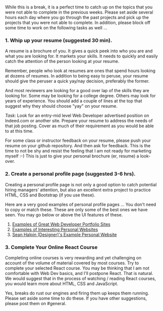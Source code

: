 While this is a break, it is a perfect time to catch up on the topics that you were
not able to complete in the previous weeks.  Please set aside several hours each day
where you go through the past projects and pick up the projects that you were not able
to complete.  In addition, please block off some time to work on the following tasks as well ...


### 1. Whip up your resume (suggested 30 min).  

A resume is a brochure of you.  It gives a quick peek into who you are and what you
are looking for.  It markets your skills.  It needs to quickly and easily catch the
attention of the person looking at your resume. 

Remember, people who look at resumes are ones that spend hours looking at dozens of 
resumes.  In addition to being easy to peruse, your resume should give the peruser
a quick yay/nay decision, preferably the former.  

And most reviewers are looking for a good over lap of the skills they are looking for.
Some may be looking for a college degree.  Others may look for years of experience.
You should add a couple of lines at the top that suggest why they should choose "yay"
on your resume. 

*Task*:  Look for an entry-mid level Web Developer advertised position on Indeed.com
or another site.  Prepare your resume to address the needs of that job posting.  Cover
as much of their requirement as you would be able to at this time.  

For some class or instructor feedback on your resume, please push your
resume on your github repository.  And then ask for feedback.  This is the time to not
be shy and resist the feeling that I am not ready for marketing myself :-)  This is just
to give your personal brochure (er, resume) a look-over.


### 2. Create a personal profile page (suggested 3-6 hrs).

Creating a personal profile page is not only a good option to catch potential hiring
managers' attention, but also an excellent extra project to practice HTML, CSS and Bootstrap
(if you use these).

Here are a very good examples of personal profile pages ... You don't need to copy or
match these.  These are only some of the best ones we have seen.  You may go below or 
above the UI features of these.

  1. [Examples of Great Web Developer Portfolio Sites](https://codeburst.io/10-awesome-web-developer-portfolios-d266b32e6154)
  1. [Examples of Interesting Personal Websites](https://brandyourself.com/blog/branding/best-personal-website-examples/)
  1. [Sean Halpin (Designer)'s Example Personal Website](http://seanhalpin.io)


### 3. Complete Your Online React Course

Completing online courses is very rewarding and yet challenging on account of the volume
of material covered by most courses.  Try to complete your selected React course.  You may
be thinking that I am not comfortable with Web Dev basics, and I'll postpone React.  That
is natural.  We would suggest that in the process of watching / reading React courses, you 
would learn more about HTML, CSS and JavaScript. 

Yes, breaks do rust our engines and firing them up keeps them running.  Please set aside some
time to do these.  If you have other suggestions, please post them on #general.

